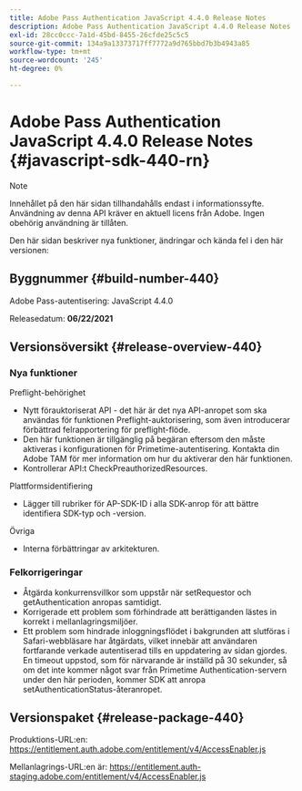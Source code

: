 ```yaml
---
title: Adobe Pass Authentication JavaScript 4.4.0 Release Notes
description: Adobe Pass Authentication JavaScript 4.4.0 Release Notes
exl-id: 28cc0ccc-7a1d-45bd-8455-26cfde25c5c5
source-git-commit: 134a9a13373717ff7772a9d765bbd7b3b4943a85
workflow-type: tm+mt
source-wordcount: '245'
ht-degree: 0%

---
```


# Adobe Pass Authentication JavaScript 4.4.0 Release Notes {#javascript-sdk-440-rn}

>[!NOTE]
>
>Innehållet på den här sidan tillhandahålls endast i informationssyfte. Användning av denna API kräver en aktuell licens från Adobe. Ingen obehörig användning är tillåten.

Den här sidan beskriver nya funktioner, ändringar och kända fel i den här versionen:

## Byggnummer {#build-number-440}

Adobe Pass-autentisering: JavaScript 4.4.0

Releasedatum: **06/22/2021**

## Versionsöversikt {#release-overview-440}

### Nya funktioner

Preflight-behörighet

* Nytt förauktoriserat API - det här är det nya API-anropet som ska användas för funktionen Preflight-auktorisering, som även introducerar förbättrad felrapportering för preflight-flöde.
* Den här funktionen är tillgänglig på begäran eftersom den måste aktiveras i konfigurationen för Primetime-autentisering. Kontakta din Adobe TAM för mer information om hur du aktiverar den här funktionen.
* Kontrollerar API:t CheckPreauthorizedResources.

Plattformsidentifiering

* Lägger till rubriker för AP-SDK-ID i alla SDK-anrop för att bättre identifiera SDK-typ och -version.

Övriga

* Interna förbättringar av arkitekturen.

### Felkorrigeringar

* Åtgärda konkurrensvillkor som uppstår när setRequestor och getAuthentication anropas samtidigt.
* Korrigerade ett problem som förhindrade att berättiganden lästes in korrekt i mellanlagringsmiljöer.
* Ett problem som hindrade inloggningsflödet i bakgrunden att slutföras i Safari-webbläsare har åtgärdats, vilket innebär att användaren fortfarande verkade autentiserad tills en uppdatering av sidan gjordes. En timeout uppstod, som för närvarande är inställd på 30 sekunder, så om det inte kommer något svar från Primetime Authentication-servern under den här perioden, kommer SDK att anropa setAuthenticationStatus-återanropet.

## Versionspaket {#release-package-440}

Produktions-URL:en: https://entitlement.auth.adobe.com/entitlement/v4/AccessEnabler.js

Mellanlagrings-URL:en är: https://entitlement.auth-staging.adobe.com/entitlement/v4/AccessEnabler.js
